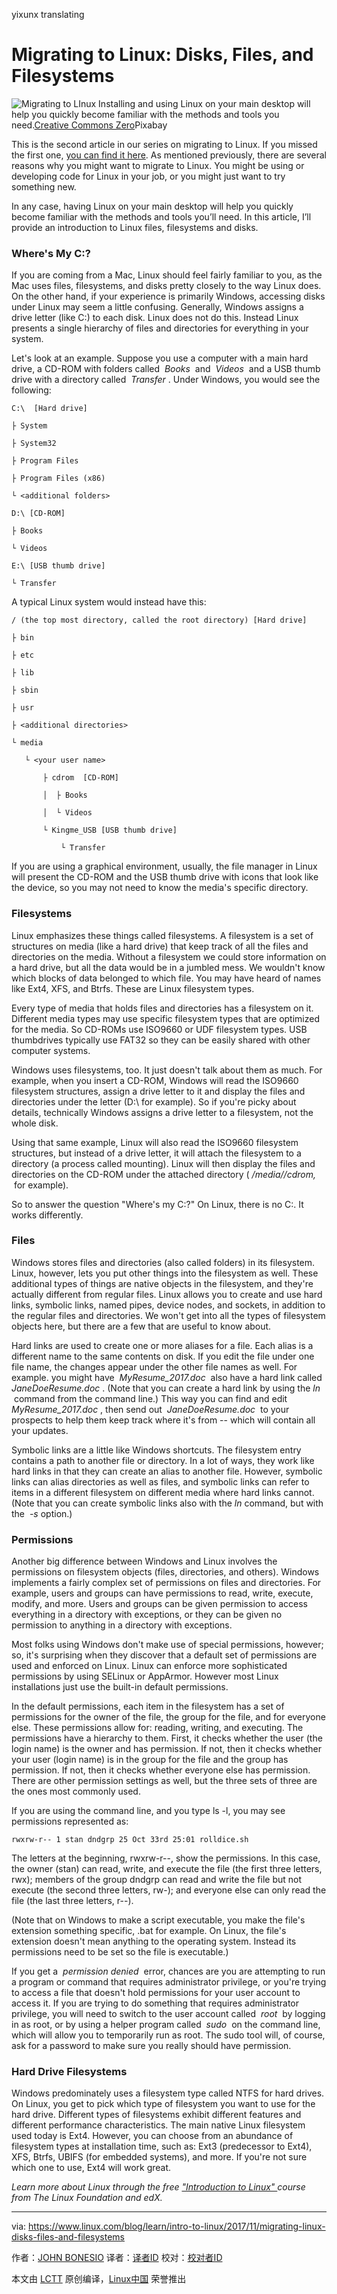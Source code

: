 yixunx translating

Migrating to Linux: Disks, Files, and Filesystems
============================================================

![Migrating to LInux ](https://www.linux.com/sites/lcom/files/styles/rendered_file/public/butterflies-807551_1920.jpg?itok=pxTxwvFO "Migrating to LInux ")
Installing and using Linux on your main desktop will help you quickly become familiar with the methods and tools you need.[Creative Commons Zero][1]Pixabay

This is the second article in our series on migrating to Linux. If you missed the first one, [you can find it here][4]. As mentioned previously, there are several reasons why you might want to migrate to Linux. You might be using or developing code for Linux in your job, or you might just want to try something new.

In any case, having Linux on your main desktop will help you quickly become familiar with the methods and tools you’ll need. In this article, I’ll provide an introduction to Linux files, filesystems and disks.

### Where's My C:\?

If you are coming from a Mac, Linux should feel fairly familiar to you, as the Mac uses files, filesystems, and disks pretty closely to the way Linux does. On the other hand, if your experience is primarily Windows, accessing disks under Linux may seem a little confusing. Generally, Windows assigns a drive letter (like C:\) to each disk. Linux does not do this. Instead Linux presents a single hierarchy of files and directories for everything in your system.

Let's look at an example. Suppose you use a computer with a main hard drive, a CD-ROM with folders called  _Books_  and  _Videos_  and a USB thumb drive with a directory called  _Transfer_ . Under Windows, you would see the following:

```
C:\  [Hard drive]

├ System

├ System32

├ Program Files

├ Program Files (x86)

└ <additional folders>

D:\ [CD-ROM]

├ Books

└ Videos

E:\ [USB thumb drive]

└ Transfer
```

A typical Linux system would instead have this:

```
/ (the top most directory, called the root directory) [Hard drive]

├ bin

├ etc

├ lib

├ sbin

├ usr

├ <additional directories>

└ media

   └ <your user name>

       ├ cdrom  [CD-ROM]

       │  ├ Books

       │  └ Videos

       └ Kingme_USB [USB thumb drive]

           └ Transfer
```

If you are using a graphical environment, usually, the file manager in Linux will present the CD-ROM and the USB thumb drive with icons that look like the device, so you may not need to know the media's specific directory.

### Filesystems

Linux emphasizes these things called filesystems. A filesystem is a set of structures on media (like a hard drive) that keep track of all the files and directories on the media. Without a filesystem we could store information on a hard drive, but all the data would be in a jumbled mess. We wouldn't know which blocks of data belonged to which file. You may have heard of names like Ext4, XFS, and Btrfs. These are Linux filesystem types.

Every type of media that holds files and directories has a filesystem on it. Different media types may use specific filesystem types that are optimized for the media. So CD-ROMs use ISO9660 or UDF filesystem types. USB thumbdrives typically use FAT32 so they can be easily shared with other computer systems.

Windows uses filesystems, too. It just doesn't talk about them as much. For example, when you insert a CD-ROM, Windows will read the ISO9660 filesystem structures, assign a drive letter to it and display the files and directories under the letter (D:\ for example). So if you're picky about details, technically Windows assigns a drive letter to a filesystem, not the whole disk.

Using that same example, Linux will also read the ISO9660 filesystem structures, but instead of a drive letter, it will attach the filesystem to a directory (a process called mounting). Linux will then display the files and directories on the CD-ROM under the attached directory ( _/media/<your user name>/cdrom,_  for example).

So to answer the question "Where's my C:\?" On Linux, there is no C:\. It works differently.

### Files

Windows stores files and directories (also called folders) in its filesystem. Linux, however, lets you put other things into the filesystem as well. These additional types of things are native objects in the filesystem, and they're actually different from regular files. Linux allows you to create and use hard links, symbolic links, named pipes, device nodes, and sockets, in addition to the regular files and directories. We won't get into all the types of filesystem objects here, but there are a few that are useful to know about.

Hard links are used to create one or more aliases for a file. Each alias is a different name to the same contents on disk. If you edit the file under one file name, the changes appear under the other file names as well. For example. you might have  _MyResume_2017.doc_  also have a hard link called  _JaneDoeResume.doc_ . (Note that you can create a hard link by using the _ln_  command from the command line.) This way you can find and edit  _MyResume_2017.doc_ , then send out  _JaneDoeResume.doc_  to your prospects to help them keep track where it's from -- which will contain all your updates.

Symbolic links are a little like Windows shortcuts. The filesystem entry contains a path to another file or directory. In a lot of ways, they work like hard links in that they can create an alias to another file. However, symbolic links can alias directories as well as files, and symbolic links can refer to items in a different filesystem on different media where hard links cannot. (Note that you can create symbolic links also with the _ln_ command, but with the  _-s_ option.)

### Permissions

Another big difference between Windows and Linux involves the permissions on filesystem objects (files, directories, and others). Windows implements a fairly complex set of permissions on files and directories. For example, users and groups can have permissions to read, write, execute, modify, and more. Users and groups can be given permission to access everything in a directory with exceptions, or they can be given no permission to anything in a directory with exceptions.

Most folks using Windows don't make use of special permissions, however; so, it's surprising when they discover that a default set of permissions are used and enforced on Linux. Linux can enforce more sophisticated permissions by using SELinux or AppArmor. However most Linux installations just use the built-in default permissions.

In the default permissions, each item in the filesystem has a set of permissions for the owner of the file, the group for the file, and for everyone else. These permissions allow for: reading, writing, and executing. The permissions have a hierarchy to them. First, it checks whether the user (the login name) is the owner and has permission. If not, then it checks whether your user (login name) is in the group for the file and the group has permission. If not, then it checks whether everyone else has permission. There are other permission settings as well, but the three sets of three are the ones most commonly used.

If you are using the command line, and you type ls -l, you may see permissions represented as:

```
rwxrw-r-- 1 stan dndgrp 25 Oct 33rd 25:01 rolldice.sh
```

The letters at the beginning, rwxrw-r--, show the permissions. In this case, the owner (stan) can read, write, and execute the file (the first three letters, rwx); members of the group dndgrp can read and write the file but not execute (the second three letters, rw-); and everyone else can only read the file (the last three letters, r--).

(Note that on Windows to make a script executable, you make the file's extension something specific, .bat for example. On Linux, the file's extension doesn't mean anything to the operating system. Instead its permissions need to be set so the file is executable.)

If you get a  _permission denied_  error, chances are you are attempting to run a program or command that requires administrator privilege, or you're trying to access a file that doesn't hold permissions for your user account to access it. If you are trying to do something that requires administrator privilege, you will need to switch to the user account called  _root_  by logging in as root, or by using a helper program called  _sudo_  on the command line, which will allow you to temporarily run as root. The sudo tool will, of course, ask for a password to make sure you really should have permission.

### Hard Drive Filesystems

Windows predominately uses a filesystem type called NTFS for hard drives. On Linux, you get to pick which type of filesystem you want to use for the hard drive. Different types of filesystems exhibit different features and different performance characteristics. The main native Linux filesystem used today is Ext4\. However, you can choose from an abundance of filesystem types at installation time, such as: Ext3 (predecessor to Ext4), XFS, Btrfs, UBIFS (for embedded systems), and more. If you're not sure which one to use, Ext4 will work great.

 _Learn more about Linux through the free ["Introduction to Linux" ][2]course from The Linux Foundation and edX._

--------------------------------------------------------------------------------

via: https://www.linux.com/blog/learn/intro-to-linux/2017/11/migrating-linux-disks-files-and-filesystems

作者：[JOHN BONESIO][a]
译者：[译者ID](https://github.com/译者ID)
校对：[校对者ID](https://github.com/校对者ID)

本文由 [LCTT](https://github.com/LCTT/TranslateProject) 原创编译，[Linux中国](https://linux.cn/) 荣誉推出

[a]:https://www.linux.com/users/johnbonesio
[1]:https://www.linux.com/licenses/category/creative-commons-zero
[2]:https://training.linuxfoundation.org/linux-courses/system-administration-training/introduction-to-linux
[3]:https://www.linux.com/files/images/butterflies-8075511920jpg
[4]:https://www.linux.com/blog/learn/intro-to-linux/2017/10/migrating-linux-introduction

